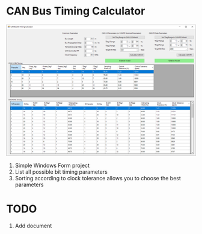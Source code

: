 # CAN Bus Timing Calculator
![](images/ui.png)
1. Simple Windows Form project
1. List all possible bit timing parameters
1. Sorting according to clock tolerance allows you to choose the best parameters
# TODO
1. Add document
